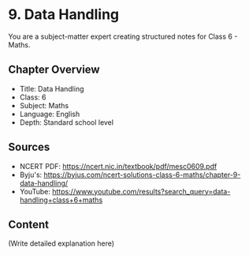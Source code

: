 # 9. Data Handling

You are a subject-matter expert creating structured notes for Class 6 - Maths.

## Chapter Overview
- Title: Data Handling
- Class: 6
- Subject: Maths
- Language: English
- Depth: Standard school level

## Sources
- NCERT PDF: https://ncert.nic.in/textbook/pdf/mesc0609.pdf
- Byju's: https://byjus.com/ncert-solutions-class-6-maths/chapter-9-data-handling/
- YouTube: https://www.youtube.com/results?search_query=data-handling+class+6+maths

## Content
(Write detailed explanation here)
